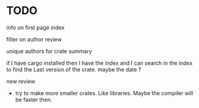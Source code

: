 
# TODO

info on first page index

filter on author review

unique authors for crate summary

if I have cargo installed
then I have the index and I can search in the index
to find the Last version of the crate.
maybe the date ?

new review



- try to make more smaller crates. Like libraries.
Maybe the compiler will be faster then.

